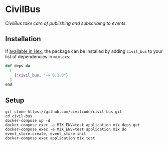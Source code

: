 # CivilBus

*CivilBus take care of publishing and subscribing to events.*

## Installation

If [available in Hex](https://hex.pm/docs/publish), the package can be installed
by adding `civil_bus` to your list of dependencies in `mix.exs`:

```elixir
def deps do
  [
    {:civil_bus, "~> 0.1.0"}
  ]
end
```

## Setup

    git clone https://github.com/civilcode/civil-bus.git
    cd civil-bus
    docker-compose up -d
    docker-compose exec -e MIX_ENV=test application mix deps.get
    docker-compose exec -e MIX_ENV=test application mix do event_store.create, event_store.init
    docker-compose exec application mix test
